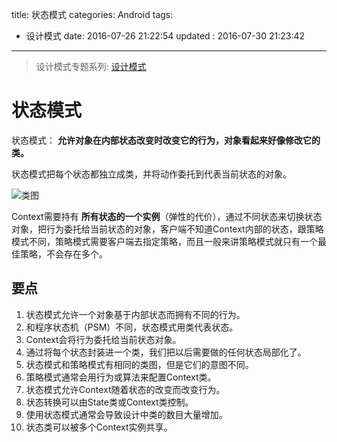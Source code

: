title: 状态模式
categories: Android
tags:
  - 设计模式
date: 2016-07-26 21:22:54
updated : 2016-07-30 21:23:42

---


> 设计模式专题系列: [设计模式](http://yifeiyuan.me/2016/07/20/design-patterns/)


# 状态模式

状态模式： **允许对象在内部状态改变时改变它的行为，对象看起来好像修改它的类。**  


状态模式把每个状态都独立成类，并将动作委托到代表当前状态的对象。  


![类图](http://ww2.sinaimg.cn/large/98900c07jw1f62rdcmaarj20m8081wfc.jpg)


Context需要持有 **所有状态的一个实例**（弹性的代价），通过不同状态来切换状态对象，把行为委托给当前状态的对象，客户端不知道Context内部的状态，跟策略模式不同，策略模式需要客户端去指定策略，而且一般来讲策略模式就只有一个最佳策略，不会存在多个。  
<!-- more -->


## 要点

1. 状态模式允许一个对象基于内部状态而拥有不同的行为。  
2. 和程序状态机（PSM）不同，状态模式用类代表状态。  
3. Context会将行为委托给当前状态对象。
4. 通过将每个状态封装进一个类，我们把以后需要做的任何状态局部化了。
5. 状态模式和策略模式有相同的类图，但是它们的意图不同。
6. 策略模式通常会用行为或算法来配置Context类。  
7. 状态模式允许Context随着状态的改变而改变行为。
8. 状态转换可以由State类或Context类控制。  
9. 使用状态模式通常会导致设计中类的数目大量增加。  
10. 状态类可以被多个Context实例共享。  
